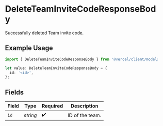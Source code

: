 # DeleteTeamInviteCodeResponseBody

Successfully deleted Team invite code.

## Example Usage

```typescript
import { DeleteTeamInviteCodeResponseBody } from '@vercel/client/models/operations';

let value: DeleteTeamInviteCodeResponseBody = {
  id: '<id>',
};
```

## Fields

| Field | Type     | Required           | Description     |
| ----- | -------- | ------------------ | --------------- |
| `id`  | _string_ | :heavy_check_mark: | ID of the team. |
